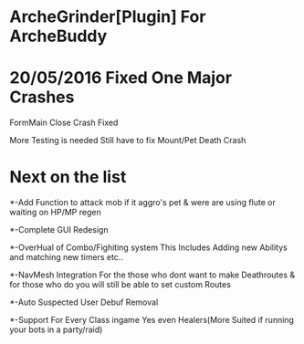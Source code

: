 # ArcheGrinder[Plugin] For ArcheBuddy

# 20/05/2016 Fixed One Major Crashes
FormMain Close Crash Fixed

More Testing is needed Still have to fix Mount/Pet Death Crash

# Next on the list
   *-Add Function to attack mob if it aggro's pet & were are using flute or waiting on HP/MP regen
   
   *-Complete GUI Redesign
   
   *-OverHual of Combo/Fighiting system
      This Includes Adding new Abilitys and matching new timers etc..

   *-NavMesh Integration For the those who dont want to make Deathroutes & for those who do you will still be able to set custom Routes

   *-Auto Suspected User Debuf Removal

   *-Support For Every Class ingame Yes even Healers(More Suited if running your bots in a party/raid)
